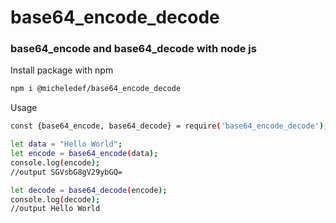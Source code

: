# base64_encode_decode


### base64_encode and base64_decode with node js

Install package with npm 


```sh
npm i @micheledef/base64_encode_decode

```

Usage

```sh
const {base64_encode, base64_decode} = require('base64_encode_decode');

let data = "Hello World";
let encode = base64_encode(data);
console.log(encode);
//output SGVsbG8gV29ybGQ=

let decode = base64_decode(encode);
console.log(decode);
//output Hello World
```



